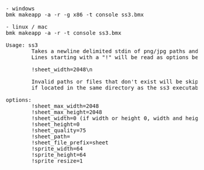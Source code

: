 <pre>
- windows
bmk makeapp -a -r -g x86 -t console ss3.bmx

- linux / mac
bmk makeapp -a -r -t console ss3.bmx

Usage: ss3
        Takes a newline delimited stdin of png/jpg paths and creates a sprite sheet and index.
        Lines starting with a "!" will be read as options below and should be in the form of

        !sheet_width=2048\n

        Invalid paths or files that don't exist will be skipped or will use defaultimg.png
        if located in the same directory as the ss3 executable.

options:
        !sheet_max_width=2048
        !sheet_max_height=2048
        !sheet_width=0 (if width or height 0, width and height will be auto calculated.)
        !sheet_height=0
        !sheet_quality=75
        !sheet_path=
        !sheet_file_prefix=sheet
        !sprite_width=64
        !sprite_height=64
        !sprite_resize=1
</pre>        
